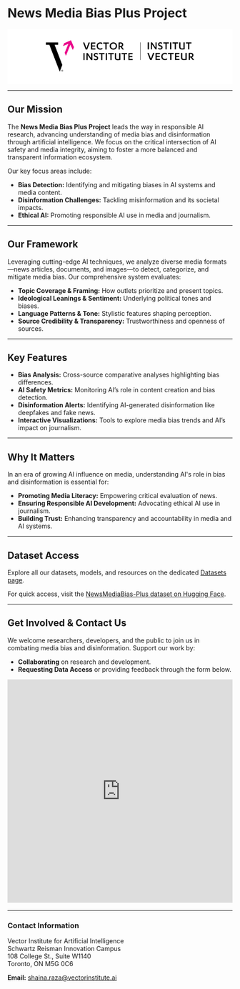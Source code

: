 # News Media Bias Plus Project

<div style="background-color: #ffffff; padding: 20px; text-align: center;">
  <img src="images/Vector Logo_Bilingual_FullColour_Horizontal.jpg" alt="Vector Institute Logo" style="height: 80px;"/>
</div>

---

## Our Mission

The **News Media Bias Plus Project** leads the way in responsible AI research, advancing understanding of media bias and disinformation through artificial intelligence. We focus on the critical intersection of AI safety and media integrity, aiming to foster a more balanced and transparent information ecosystem.

Our key focus areas include:

- **Bias Detection:** Identifying and mitigating biases in AI systems and media content.  
- **Disinformation Challenges:** Tackling misinformation and its societal impacts.  
- **Ethical AI:** Promoting responsible AI use in media and journalism.

---

## Our Framework

Leveraging cutting-edge AI techniques, we analyze diverse media formats—news articles, documents, and images—to detect, categorize, and mitigate media bias. Our comprehensive system evaluates:

- **Topic Coverage & Framing:** How outlets prioritize and present topics.  
- **Ideological Leanings & Sentiment:** Underlying political tones and biases.  
- **Language Patterns & Tone:** Stylistic features shaping perception.  
- **Source Credibility & Transparency:** Trustworthiness and openness of sources.

---

## Key Features

- **Bias Analysis:** Cross-source comparative analyses highlighting bias differences.  
- **AI Safety Metrics:** Monitoring AI’s role in content creation and bias detection.  
- **Disinformation Alerts:** Identifying AI-generated disinformation like deepfakes and fake news.  
- **Interactive Visualizations:** Tools to explore media bias trends and AI’s impact on journalism.

---

## Why It Matters

In an era of growing AI influence on media, understanding AI's role in bias and disinformation is essential for:

- **Promoting Media Literacy:** Empowering critical evaluation of news.  
- **Ensuring Responsible AI Development:** Advocating ethical AI use in journalism.  
- **Building Trust:** Enhancing transparency and accountability in media and AI systems.

---

## Dataset Access

Explore all our datasets, models, and resources on the dedicated [Datasets page](dataset.md).

For quick access, visit the [NewsMediaBias-Plus dataset on Hugging Face](https://huggingface.co/datasets/vector-institute/newsmediabias-plus).

---


## Get Involved & Contact Us

We welcome researchers, developers, and the public to join us in combating media bias and disinformation. Support our work by:

- **Collaborating** on research and development.  
- **Requesting Data Access** or providing feedback through the form below.

<iframe src="https://docs.google.com/forms/d/e/1FAIpQLSdc6zo-kQjf-bldxmJ552FkdbBZb5H8ODn4fYZYmihnUFcT6A/viewform?embedded=true" width="100%" height="500" frameborder="0" marginheight="0" marginwidth="0">Loading…</iframe>

---

### Contact Information  

Vector Institute for Artificial Intelligence  
Schwartz Reisman Innovation Campus  
108 College St., Suite W1140  
Toronto, ON M5G 0C6  

**Email:** [shaina.raza@vectorinstitute.ai](mailto:shaina.raza@vectorinstitute.ai)
